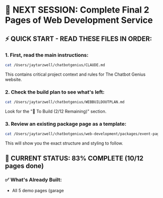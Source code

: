 # 🎯 NEXT SESSION: Complete Final 2 Pages of Web Development Service

## ⚡ QUICK START - READ THESE FILES IN ORDER:

### 1. First, read the main instructions:
```bash
cat /Users/jaytarzwell/chatbotgenius/CLAUDE.md
```
This contains critical project context and rules for The Chatbot Genius website.

### 2. Check the build plan to see what's left:
```bash
cat /Users/jaytarzwell/chatbotgenius/WEBBUILDOUTPLAN.md
```
Look for the "🔨 To Build (2/12 Remaining)" section.

### 3. Review an existing package page as a template:
```bash
cat /Users/jaytarzwell/chatbotgenius/web-development/packages/event-page.html
```
This will show you the exact structure and styling to follow.

## 📌 CURRENT STATUS: 83% COMPLETE (10/12 pages done)

### ✅ What's Already Built:
- All 5 demo pages (garage